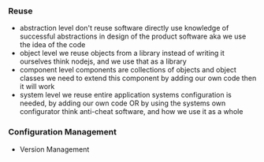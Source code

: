 ### Reuse
- abstraction level
	  don't reuse software directly
	  use knowledge of successful abstractions in design of the product software
	  aka we use the idea of the code
- object level
	  we reuse objects from a library instead of writing it ourselves
	  think nodejs, and we use that as a library
- component level 
	  components are collections of objects and object classes 
	  we need to extend this component by adding our own code
	  then it will work
- system level
	  we reuse entire application systems
	  configuration is needed, by adding our own code
	  OR 
	  by using the systems own configurator
	  think anti-cheat software, and how we use it as a whole

### Configuration Management
- Version Management
	  